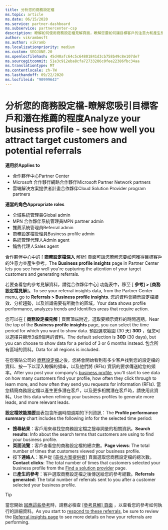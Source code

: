 ```yaml
---
title: 分析您的商務設定檔
ms.topic: article
ms.date: 06/15/2020
ms.service: partner-dashboard
ms.subservice: partnercenter-csp
description: 瞭解如何使用商務設定檔見解頁面，瞭解您要如何讓目標客戶的注意力和產生參考。
author: vikrambmsft
ms.author: vikramb
ms.localizationpriority: medium
ms.custom: SEOJUNE.20
ms.openlocfilehash: 45d40afc64c5c64801841d3cb758b49c8e107de7
ms.sourcegitcommit: 51e3c912eba8cfa72733206c0fee22386fbc34aa
ms.translationtype: MT
ms.contentlocale: zh-TW
ms.lasthandoff: 09/22/2020
ms.locfileid: "90999642"
---
```

# <a name="analyze-your-business-profile---see-how-well-you-attract-target-customers-and-potential-referrals"></a><span data-ttu-id="94907-103">分析您的商務設定檔-瞭解您吸引目標客戶和潛在推薦的程度</span><span class="sxs-lookup"><span data-stu-id="94907-103">Analyze your business profile - see how well you attract target customers and potential referrals</span></span>
<!-- 
https://go.microsoft.com/fwlink/?linkid=849120
-->

<span data-ttu-id="94907-104">**適用於**</span><span class="sxs-lookup"><span data-stu-id="94907-104">**Applies to**</span></span>

- <span data-ttu-id="94907-105">合作夥伴中心</span><span class="sxs-lookup"><span data-stu-id="94907-105">Partner Center</span></span>
- <span data-ttu-id="94907-106">Microsoft 合作夥伴網路合作夥伴</span><span class="sxs-lookup"><span data-stu-id="94907-106">Microsoft Partner Network partners</span></span>
- <span data-ttu-id="94907-107">雲端解決方案提供者計畫合作夥伴</span><span class="sxs-lookup"><span data-stu-id="94907-107">Cloud Solution Provider program partners</span></span>

<span data-ttu-id="94907-108">**適當的角色**</span><span class="sxs-lookup"><span data-stu-id="94907-108">**Appropriate roles**</span></span>

- <span data-ttu-id="94907-109">全域系統管理員</span><span class="sxs-lookup"><span data-stu-id="94907-109">Global admin</span></span>
- <span data-ttu-id="94907-110">MPN 合作夥伴系統管理員</span><span class="sxs-lookup"><span data-stu-id="94907-110">MPN partner admin</span></span>
- <span data-ttu-id="94907-111">推薦系統管理員</span><span class="sxs-lookup"><span data-stu-id="94907-111">Referral admin</span></span>
- <span data-ttu-id="94907-112">商務設定檔管理員</span><span class="sxs-lookup"><span data-stu-id="94907-112">Business profile admin</span></span>
- <span data-ttu-id="94907-113">系統管理代理人</span><span class="sxs-lookup"><span data-stu-id="94907-113">Admin agent</span></span>
- <span data-ttu-id="94907-114">銷售代理人</span><span class="sxs-lookup"><span data-stu-id="94907-114">Sales agent</span></span>

<span data-ttu-id="94907-115">合作夥伴中心中的 [ **商務設定檔深入** 解析] 頁面可讓您瞭解您要如何獲得目標客戶的注意力並產生參考。</span><span class="sxs-lookup"><span data-stu-id="94907-115">The **Business profile insights** page in Partner Center lets you see how well you're capturing the attention of your target customers and generating referrals.</span></span>

<span data-ttu-id="94907-116">若要查看您的參考見解資料，請從合作夥伴中心] 功能表中，移至 [ **參考] > [商務設定檔見解**]。</span><span class="sxs-lookup"><span data-stu-id="94907-116">To see your referral insights data, from the Partner Center menu, go to **Referrals > Business profile insights**.</span></span> <span data-ttu-id="94907-117">您的資料會顯示設定檔績效、分析趨勢，以及辨識需要有所動作的區域。</span><span class="sxs-lookup"><span data-stu-id="94907-117">Your data shows profile performance, analyzes trends and identifies areas that require action.</span></span>

<span data-ttu-id="94907-118">您可以在 [ **商務設定檔見解** ] 頁面頂端附近，選取要顯示資料的時間週期。</span><span class="sxs-lookup"><span data-stu-id="94907-118">Near the top of the **Business profile insights** page, you can select the time period for which you want to show data.</span></span> <span data-ttu-id="94907-119">預設選取範圍 (30 天) **30D** ，但您可以選擇只顯示3或6個月的資料。</span><span class="sxs-lookup"><span data-stu-id="94907-119">The default selection is **30D** (30 days), but you can choose to show data for a period of 3 or 6 months instead.</span></span> <span data-ttu-id="94907-120">包含所有區域的資料。</span><span class="sxs-lookup"><span data-stu-id="94907-120">Data for all regions is included.</span></span>

<span data-ttu-id="94907-121">在您張貼公司的 [商務設定檔](create-a-marketing-profile.md)之後，您將會開始看到有多少客戶找到您的設定檔的資料、按一下以深入瞭解的頻率，以及他們將 (RFIs) 資訊的要求傳送給您的頻率。</span><span class="sxs-lookup"><span data-stu-id="94907-121">After you post your company's [business profile](create-a-marketing-profile.md), you'll start to see data on how many customers find your profile, how often they click through to learn more, and how often they send you requests for information (RFIs).</span></span> <span data-ttu-id="94907-122">當您精簡商務設定檔以產生更多潛在客戶，以及更多相關潛在客戶時，請使用此資料。</span><span class="sxs-lookup"><span data-stu-id="94907-122">Use this data when refining your business profiles to generate more leads, and more relevant leads.</span></span>

<span data-ttu-id="94907-123">**設定檔效能摘要**圖表包含所選時間週期的下列資訊：</span><span class="sxs-lookup"><span data-stu-id="94907-123">The **Profile performance summary** chart includes the following info for the selected time period:</span></span>

- <span data-ttu-id="94907-124">**搜尋結果**：客戶用來尋找您商務設定檔之搜尋詞彙的相關資訊。</span><span class="sxs-lookup"><span data-stu-id="94907-124">**Search results**: Info about the search terms that customers are using to find your business profile.</span></span>
- <span data-ttu-id="94907-125">**頁面流覽**：客戶查看您的商務設定檔的總次數。</span><span class="sxs-lookup"><span data-stu-id="94907-125">**Page views**: The total number of times that customers viewed your business profile.</span></span>
- <span data-ttu-id="94907-126">按下**連絡人**：客戶從 [[尋找方案提供者](https://www.microsoft.com/solution-providers/home)] 頁面選取您商務設定檔的總次數。</span><span class="sxs-lookup"><span data-stu-id="94907-126">**Contact clicks**: The total number of times that customers selected your business profile from the [Find a solution provider](https://www.microsoft.com/solution-providers/home) page.</span></span>
- <span data-ttu-id="94907-127">已**產生的參考**：客戶選取商務設定檔之後傳送給您的參考總數。</span><span class="sxs-lookup"><span data-stu-id="94907-127">**Referrals generated**: The total number of referrals sent to you after a customer selected your business profile.</span></span>

> [!TIP]
> <span data-ttu-id="94907-128">當您開始 [回應這些參考](manage-leads.md)時，請務必檢查 [ [參考見解] 頁面](referral-insights.md) ，以查看您的參考如何執行的詳細資料。</span><span class="sxs-lookup"><span data-stu-id="94907-128">As you start to [respond to these referrals](manage-leads.md), be sure to review the [Referral insights page](referral-insights.md) to see more details on how your referrals are performing.</span></span>
